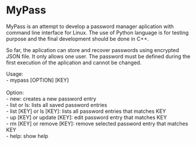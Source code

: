 # MyPass

MyPass is an attempt to develop a password manager aplication with command line interface for Linux. The use of Python language is for testing purpose and the final development should be done in C++.

So far, the aplication can store and recover passwords using encrypted JSON file. It only allows one user. The password must be defined during the first execution of the aplication and cannot be changed.

Usage: <br>
       - mypass [OPTION] [KEY]
<br><br>
Option: <br>
        - new: creates a new password entry <br />
        - list or ls: lists all saved password entries <br />
        - list [KEY] or ls [KEY]: lists all password entries that matches KEY <br />
        - up [KEY] or update [KEY]: edit password entry that matches KEY <br />
        - rm [KEY] or remove [KEY]: remove selected password entry that matches KEY <br />
        - help: show help <br />
